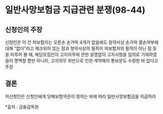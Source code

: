# 일반사망보험금 지급관련 분쟁(98-44) 

## 신청인의 주장

신청인은 이 건 피보험자는 오른손 손가락 4개가 없음에도 청약서상 손가락 결손여부에 대해 “없다”라고 체크되어 있는 점과 청약서상의 필적이 피보험자의 필적이 아닌 점 등을 미루어 볼 때, 해당모집인이 고지의무에 관한 설명없이 고지사항을 임의로 기재하였음이 명백할 뿐만 아니라, 고지의무 위반으로 인한 계약해지 통보문도 수령한 바 없다고 주장


## 결론

피신청인은 신청인에게 당해보험약관이 정하는 바에 따라 일반사망보험금을 지급하라

*출처 : 금융감독원